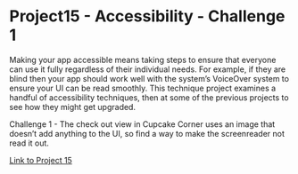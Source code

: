 # Project15 - Accessibility - Challenge 1

Making your app accessible means taking steps to ensure that everyone can use it fully regardless of their individual needs. For example, if they are blind then your app should work well with the system’s VoiceOver system to ensure your UI can be read smoothly.  This technique project examines a handful of accessibility techniques, then at some of the previous projects to see how they might get upgraded.

Challenge 1 - The check out view in Cupcake Corner uses an image that doesn’t add anything to the UI, so find a way to make the screenreader not read it out.

[Link to Project 15](https://www.hackingwithswift.com/books/ios-swiftui/accessibility-wrap-up)
